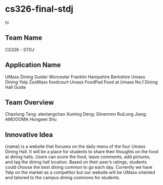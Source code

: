 # cs326-final-stdj
hi

## Team Name
CS326 - STDJ

## Application Name
UMass Dining Guider
Worcester Franklin Hampshire Berkshire
Umass Dining Yelp
ZooMass foodcourt
Umass FoodPad
Food at Umass
No.1 Dining Hall Guide

## Team Overview
Chaolong Tang: alextangchao
Xuming Deng: Silvennnn
RuiLong Jiang: AMOOOMA
Hongwei Shu

## Innovative Idea
{name} is a website that focuses on the daily menu of the four Umass Dining Hall. It will be a place for students to share their thoughts on the food at dining halls. Users can score the food, leave comments, add pictures, and tag the dining hall location. Based on their peer’s ratings, students could choose the best dining common to go each day. Currently we have Yelp on the market as a competitor but our website will be UMass oriented and tailored to the campus dining commons for students.


